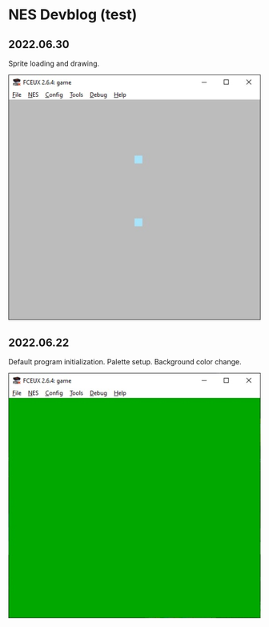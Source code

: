 # NES Devblog (test)


## 2022.06.30

Sprite loading and drawing.

![image](img/photo_2022-06-30_18-03-00.jpg)

## 2022.06.22

Default program initialization. Palette setup. Background color change.

![image](img/photo_2022-06-22_00-26-33.jpg)

